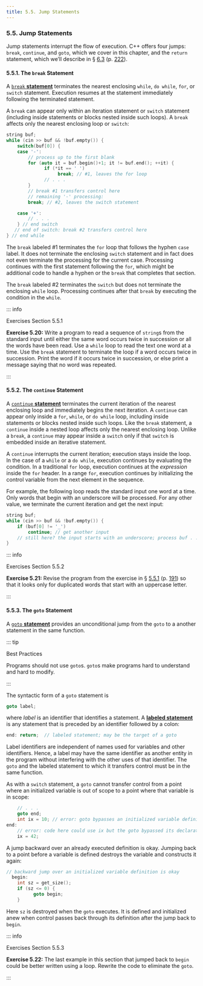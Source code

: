 ```yaml
---
title: 5.5. Jump Statements
---
```


<h3 id="filepos1350645">5.5. Jump Statements</h3>
<p>Jump statements interrupt the flow of execution. C++ offers four jumps: <code>break</code>, <code>continue</code>, and <code>goto</code>, which we cover in this chapter, and the <code>return</code> statement, which we’ll describe in § <a href="065-6.3._return_types_and_the_return_statement.html#filepos1548761">6.3</a> (p. <a href="065-6.3._return_types_and_the_return_statement.html#filepos1548761">222</a>).</p>
<h4 id="filepos1351310">5.5.1. The <code>break</code> Statement</h4>
<p>A <a href="061-defined_terms.html#filepos1400831" id="filepos1351569"><code>break</code>
<strong>statement</strong></a> terminates the nearest enclosing <code>while</code>, <code>do while</code>, <code>for</code>, or <code>switch</code> statement. Execution resumes at the statement immediately following the terminated statement.</p>
<p>A <code>break</code> can appear only within an iteration statement or <code>switch</code> statement (including inside statements or blocks nested inside such loops). A <code>break</code> affects only the nearest enclosing loop or <code>switch</code>:</p>

```c++
string buf;
while (cin >> buf && !buf.empty()) {
    switch(buf[0]) {
    case '-':
        // process up to the first blank
        for (auto it = buf.begin()+1; it != buf.end(); ++it) {
              if (*it == ' ')
                   break; // #1, leaves the for loop
              // . . .
        }
        // break #1 transfers control here
        // remaining '-' processing:
        break; // #2, leaves the switch statement

    case '+':
        // . . .
    } // end switch
   // end of switch: break #2 transfers control here
} // end while
```

<p>The <code>break</code> labeled #1 terminates the <code>for</code> loop that follows the hyphen <code>case</code> label. It does not terminate the enclosing <code>switch</code> statement and in fact does not even terminate the processing for the current case. Processing continues with the first statement following the <code>for</code>, which might be additional code to handle a hyphen or the <code>break</code> that completes that section.</p>
<p>The <code>break</code> labeled #2 terminates the <code>switch</code> but does not terminate the enclosing <code>while</code> loop. Processing continues after that <code>break</code> by executing the condition in the <code>while</code>.</p>

::: info
<p>Exercises Section 5.5.1</p>
<p><strong>Exercise 5.20:</strong> Write a program to read a sequence of <code>string</code>s from the standard input until either the same word occurs twice in succession or all the words have been read. Use a <code>while</code> loop to read the text one word at a time. Use the <code>break</code> statement to terminate the loop if a word occurs twice in succession. Print the word if it occurs twice in succession, or else print a message saying that no word was repeated.</p>
:::

<h4 id="filepos1357782">5.5.2. The <code>continue</code> Statement</h4>
<p>A <a href="061-defined_terms.html#filepos1402642" id="filepos1358044"><code>continue</code>
<strong>statement</strong></a> terminates the current iteration of the nearest enclosing loop and immediately begins the next iteration. A <code>continue</code> can appear only inside a <code>for</code>, <code>while</code>, or <code>do while</code> loop, including inside statements or blocks nested inside such loops. Like the <code>break</code> statement, a <code>continue</code> inside a nested loop affects only the nearest enclosing loop. Unlike a <code>break</code>, a <code>continue</code> may appear inside a <code>switch</code> only if that <code>switch</code> is embedded inside an iterative statement.</p>
<p>A <code>continue</code> interrupts the current iteration; execution stays inside the loop. In the case of a <code>while</code> or a <code>do while</code>, execution continues by evaluating the condition. In a traditional <code>for</code> loop, execution continues at the <em>expression</em> inside the <code>for</code> header. In a range <code>for</code>, execution continues by initializing the control variable from the next element in the sequence.</p>
<p>For example, the following loop reads the standard input one word at a time. Only words that begin with an underscore will be processed. For any other value, we terminate the current iteration and get the next input:</p>

```c++
string buf;
while (cin >> buf && !buf.empty()) {
    if (buf[0] != '_')
        continue; // get another input
    // still here? the input starts with an underscore; process buf . . .
}
```

::: info
<a id="filepos1361264"></a><p>Exercises Section 5.5.2</p>
<p><strong>Exercise 5.21:</strong> Revise the program from the exercise in § <a href="058-5.5._jump_statements.html#filepos1351310">5.5.1</a> (p. <a href="058-5.5._jump_statements.html#filepos1351310">191</a>) so that it looks only for duplicated words that start with an uppercase letter.</p>
:::

<h4 id="filepos1361778">5.5.3. The <code>goto</code> Statement</h4>
<Badge type="danger" text="Advanced" />
<p>A <a href="061-defined_terms.html#filepos1407378" id="filepos1362096"><code>goto</code>
<strong>statement</strong></a> provides an unconditional jump from the <code>goto</code> to a another statement in the same function.</p>

::: tip
<p>Best Practices</p>
<p>Programs should not use <code>goto</code>s. <code>goto</code>s make programs hard to understand and hard to modify.</p>
:::

<p>The syntactic form of a <code>goto</code> statement is</p>

```c++
goto label;
```

<p>where <em>label</em> is an identifier that identifies a statement. A <strong><a href="061-defined_terms.html#filepos1408774" id="filepos1363528">labeled statement</a></strong> is any statement that is preceded by an identifier followed by a colon:</p>

```c++
end: return;  // labeled statement; may be the target of a goto
```

<p>Label identifiers are independent of names used for variables and other identifiers. Hence, a label may have the same identifier as another entity in the program without interfering with the other uses of that identifier. The <code>goto</code> and the labeled statement to which it transfers control must be in the same function.</p>
<p>As with a <code>switch</code> statement, a <code>goto</code> cannot transfer control from a point where an initialized variable is out of scope to a point where that variable is in scope:</p>

```c++
    // . . .
    goto end;
    int ix = 10; // error: goto bypasses an initialized variable definition
end:
    // error: code here could use ix but the goto bypassed its declaration
    ix = 42;
```

<p>A jump backward over an already executed definition is okay. Jumping back to a point before a variable is defined destroys the variable and constructs it again:</p>

```c++
// backward jump over an initialized variable definition is okay
  begin:
    int sz = get_size();
    if (sz <= 0) {
          goto begin;
    }
```

<p>Here <code>sz</code> is destroyed when the <code>goto</code> executes. It is defined and initialized anew when control passes back through its definition after the jump back to <code>begin</code>.</p>

::: info
<a id="filepos1367472"></a><p>Exercises Section 5.5.3</p>
<p><strong>Exercise 5.22:</strong> The last example in this section that jumped back to <code>begin</code> could be better written using a loop. Rewrite the code to eliminate the <code>goto</code>.</p>
:::
